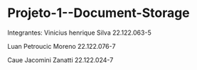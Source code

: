 # Projeto-1--Document-Storage

Integrantes: 
Vinicius henrique Silva 22.122.063-5

Luan Petroucic Moreno 22.122.076-7

Caue Jacomini Zanatti 22.122.024-7

